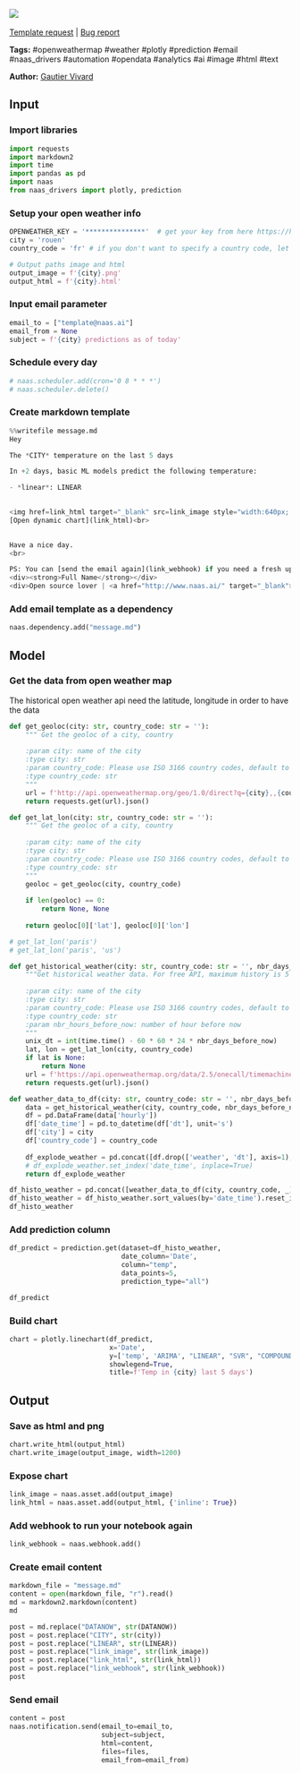 <a href="https://app.naas.ai/user-redirect/naas/downloader?url=https://raw.githubusercontent.com/jupyter-naas/awesome-notebooks/master/OpenWeatherMap/OpenWeatherMap_Send_daily_email_with_predictions.ipynb" target="_parent"><img src="https://naasai-public.s3.eu-west-3.amazonaws.com/open_in_naas.svg"/></a><br><br><a href="https://github.com/jupyter-naas/awesome-notebooks/issues/new?assignees=&labels=&template=template-request.md&title=Tool+-+Action+of+the+notebook+">Template request</a> | <a href="https://github.com/jupyter-naas/awesome-notebooks/issues/new?assignees=&labels=bug&template=bug_report.md&title=OpenWeatherMap+-+Send+daily+email+with+predictions:+Error+short+description">Bug report</a>

**Tags:** #openweathermap #weather #plotly #prediction #email #naas_drivers #automation #opendata #analytics #ai #image #html #text

**Author:** [Gautier Vivard](https://www.linkedin.com/in/gautier-vivard-1811b877/)

## Input

### Import libraries


```python
import requests
import markdown2
import time
import pandas as pd
import naas
from naas_drivers import plotly, prediction
```

### Setup your open weather info


```python
OPENWEATHER_KEY = '***************'  # get your key from here https://home.openweathermap.org/api_keys (it takes couples of minutes)
city = 'rouen'
country_code = 'fr' # if you don't want to specify a country code, let ''
```


```python
# Output paths image and html
output_image = f'{city}.png'
output_html = f'{city}.html'
```

### Input email parameter


```python
email_to = ["template@naas.ai"]
email_from = None
subject = f'{city} predictions as of today'
```

### Schedule every day


```python
# naas.scheduler.add(cron='0 8 * * *')
# naas.scheduler.delete()
```

### Create markdown template


```python
%%writefile message.md
Hey

The *CITY* temperature on the last 5 days

In +2 days, basic ML models predict the following temperature: 

- *linear*: LINEAR

    
<img href=link_html target="_blank" src=link_image style="width:640px; height:360px;" /><br>
[Open dynamic chart](link_html)<br>

    
Have a nice day.
<br>

PS: You can [send the email again](link_webhook) if you need a fresh update.<br>
<div><strong>Full Name</strong></div>
<div>Open source lover | <a href="http://www.naas.ai/" target="_blank">Naas</a></div>
```

### Add email template as a dependency 


```python
naas.dependency.add("message.md")
```

## Model

### Get the data from open weather map

The historical open weather api need the latitude, longitude in order to have the data


```python
def get_geoloc(city: str, country_code: str = ''):
    """ Get the geoloc of a city, country
    
    :param city: name of the city
    :type city: str
    :param country_code: Please use ISO 3166 country codes, default to ''
    :type country_code: str
    """
    url = f'http://api.openweathermap.org/geo/1.0/direct?q={city},,{country_code}&appid={OPENWEATHER_KEY}'
    return requests.get(url).json()

def get_lat_lon(city: str, country_code: str = ''):
    """ Get the geoloc of a city, country
    
    :param city: name of the city
    :type city: str
    :param country_code: Please use ISO 3166 country codes, default to ''
    :type country_code: str
    """
    geoloc = get_geoloc(city, country_code)
    
    if len(geoloc) == 0:
        return None, None
    
    return geoloc[0]['lat'], geoloc[0]['lon']

# get_lat_lon('paris')
# get_lat_lon('paris', 'us')
```


```python
def get_historical_weather(city: str, country_code: str = '', nbr_days_before_now: int = 0):
    """Get historical weather data. For free API, maximum history is 5 days before now
    
    :param city: name of the city
    :type city: str
    :param country_code: Please use ISO 3166 country codes, default to ''
    :type country_code: str 
    :param nbr_hours_before_now: number of hour before now
    """
    unix_dt = int(time.time() - 60 * 60 * 24 * nbr_days_before_now)
    lat, lon = get_lat_lon(city, country_code)
    if lat is None:
        return None
    url = f'https://api.openweathermap.org/data/2.5/onecall/timemachine?lat={lat}&lon={lon}&dt={unix_dt}&appid={OPENWEATHER_KEY}&units=metric'
    return requests.get(url).json()

def weather_data_to_df(city: str, country_code: str = '', nbr_days_before_now: int = 0) -> pd.DataFrame:
    data = get_historical_weather(city, country_code, nbr_days_before_now) 
    df = pd.DataFrame(data['hourly'])
    df['date_time'] = pd.to_datetime(df['dt'], unit='s')
    df['city'] = city
    df['country_code'] = country_code
    
    df_explode_weather = pd.concat([df.drop(['weather', 'dt'], axis=1), df['weather'].str[0].apply(pd.Series)], axis=1)
    # df_explode_weather.set_index('date_time', inplace=True)
    return df_explode_weather
```


```python
df_histo_weather = pd.concat([weather_data_to_df(city, country_code, _) for _ in range(6)], ignore_index=True)
df_histo_weather = df_histo_weather.sort_values(by='date_time').reset_index(drop=True).rename(columns={"date_time": "Date"})
df_histo_weather
```

### Add prediction column


```python
df_predict = prediction.get(dataset=df_histo_weather,
                            date_column='Date',
                            column="temp",
                            data_points=5,
                            prediction_type="all")

df_predict
```

### Build chart


```python
chart = plotly.linechart(df_predict,
                         x='Date',
                         y=['temp', 'ARIMA', "LINEAR", "SVR", "COMPOUND"],
                         showlegend=True,
                         title=f'Temp in {city} last 5 days')
```

## Output

### Save as html and png


```python
chart.write_html(output_html)
chart.write_image(output_image, width=1200)
```

### Expose chart


```python
link_image = naas.asset.add(output_image)
link_html = naas.asset.add(output_html, {'inline': True})
```

### Add webhook to run your notebook again


```python
link_webhook = naas.webhook.add()
```

### Create email content


```python
markdown_file = "message.md"
content = open(markdown_file, "r").read()
md = markdown2.markdown(content)
md
```


```python
post = md.replace("DATANOW", str(DATANOW))
post = post.replace("CITY", str(city))
post = post.replace("LINEAR", str(LINEAR))
post = post.replace("link_image", str(link_image))
post = post.replace("link_html", str(link_html))
post = post.replace("link_webhook", str(link_webhook))
post
```

### Send email


```python
content = post
naas.notification.send(email_to=email_to,
                       subject=subject,
                       html=content,
                       files=files,
                       email_from=email_from)
```
